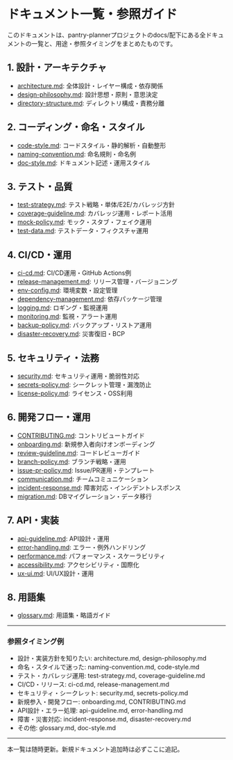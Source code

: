 # ドキュメント一覧・参照ガイド

このドキュメントは、pantry-plannerプロジェクトのdocs/配下にある全ドキュメントの一覧と、用途・参照タイミングをまとめたものです。

## 1. 設計・アーキテクチャ

- [architecture.md](architecture.md): 全体設計・レイヤー構成・依存関係
- [design-philosophy.md](design-philosophy.md): 設計思想・原則・意思決定
- [directory-structure.md](directory-structure.md): ディレクトリ構成・責務分離

## 2. コーディング・命名・スタイル

- [code-style.md](code-style.md): コードスタイル・静的解析・自動整形
- [naming-convention.md](naming-convention.md): 命名規則・命名例
- [doc-style.md](doc-style.md): ドキュメント記述・運用スタイル

## 3. テスト・品質

- [test-strategy.md](test-strategy.md): テスト戦略・単体/E2E/カバレッジ方針
- [coverage-guideline.md](coverage-guideline.md): カバレッジ運用・レポート活用
- [mock-policy.md](mock-policy.md): モック・スタブ・フェイク運用
- [test-data.md](test-data.md): テストデータ・フィクスチャ運用

## 4. CI/CD・運用

- [ci-cd.md](ci-cd.md): CI/CD運用・GitHub Actions例
- [release-management.md](release-management.md): リリース管理・バージョニング
- [env-config.md](env-config.md): 環境変数・設定管理
- [dependency-management.md](dependency-management.md): 依存パッケージ管理
- [logging.md](logging.md): ロギング・監視運用
- [monitoring.md](monitoring.md): 監視・アラート運用
- [backup-policy.md](backup-policy.md): バックアップ・リストア運用
- [disaster-recovery.md](disaster-recovery.md): 災害復旧・BCP

## 5. セキュリティ・法務

- [security.md](security.md): セキュリティ運用・脆弱性対応
- [secrets-policy.md](secrets-policy.md): シークレット管理・漏洩防止
- [license-policy.md](license-policy.md): ライセンス・OSS利用

## 6. 開発フロー・運用

- [CONTRIBUTING.md](CONTRIBUTING.md): コントリビュートガイド
- [onboarding.md](onboarding.md): 新規参入者向けオンボーディング
- [review-guideline.md](review-guideline.md): コードレビューガイド
- [branch-policy.md](branch-policy.md): ブランチ戦略・運用
- [issue-pr-policy.md](issue-pr-policy.md): Issue/PR運用・テンプレート
- [communication.md](communication.md): チームコミュニケーション
- [incident-response.md](incident-response.md): 障害対応・インシデントレスポンス
- [migration.md](migration.md): DBマイグレーション・データ移行

## 7. API・実装

- [api-guideline.md](api-guideline.md): API設計・運用
- [error-handling.md](error-handling.md): エラー・例外ハンドリング
- [performance.md](performance.md): パフォーマンス・スケーラビリティ
- [accessibility.md](accessibility.md): アクセシビリティ・国際化
- [ux-ui.md](ux-ui.md): UI/UX設計・運用

## 8. 用語集

- [glossary.md](glossary.md): 用語集・略語ガイド

---

### 参照タイミング例

- 設計・実装方針を知りたい: architecture.md, design-philosophy.md
- 命名・スタイルで迷った: naming-convention.md, code-style.md
- テスト・カバレッジ運用: test-strategy.md, coverage-guideline.md
- CI/CD・リリース: ci-cd.md, release-management.md
- セキュリティ・シークレット: security.md, secrets-policy.md
- 新規参入・開発フロー: onboarding.md, CONTRIBUTING.md
- API設計・エラー処理: api-guideline.md, error-handling.md
- 障害・災害対応: incident-response.md, disaster-recovery.md
- その他: glossary.md, doc-style.md

---

本一覧は随時更新。新規ドキュメント追加時は必ずここに追記。
